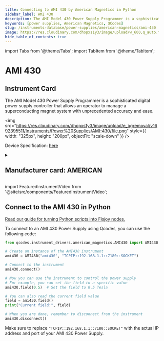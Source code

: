 ```yaml
---
title: Connecting to AMI 430 by American Magnetics in Python
sidebar_label: AMI 430
description: The AMI Model 430 Power Supply Programmer is a sophisticated digital power supply controller that allows an operator to manage a superconducting magnet system with unprecedented accuracy and ease.
keywords: [power supplies, American Magnetics, QCodes]
slug: /instruments-database/power-supplies/american-magnetics/ami-430
image: https://res.cloudinary.com/dhopxs1y3/image/upload/w_600,q_auto,f_auto/e_bgremoval/v1692395511/Instruments/Power%20Supplies/AMI-430/file.jpg
hide_table_of_contents: true
---
```


import Tabs from '@theme/Tabs';
import TabItem from '@theme/TabItem';

# AMI 430

## Instrument Card

<div className="flex">

<div>

The AMI Model 430 Power Supply Programmer is a sophisticated digital power supply controller that allows an operator to manage a superconducting magnet system with unprecedented accuracy and ease.

</div>

<img src="https://res.cloudinary.com/dhopxs1y3/image/upload/e_bgremoval/v1692395511/Instruments/Power%20Supplies/AMI-430/file.png" style={{ width: "325px", height: "200px", objectFit: "scale-down" }} />

</div>

<div className="flex text-center">

<p>Device Specification: <a target="\_blank" href="http://www.americanmagnetics.com/brochures/model430.pdf">here</a></p>

</div>

<details style={{ marginTop: "15px"}}>
<summary><h2>Manufacturer card: AMERICAN</h2></summary>

<img src="https://res.cloudinary.com/dhopxs1y3/image/upload/v1692806152/Instruments/Vendor%20Logos/American_Magnetic.png" style={{ width: "100%", height: "170px",objectFit: "scale-down" }} />

American Magnetics - Excellence in Magnetics and Cryogenics, since 1968.

<ul>
  <li>Headquarters: US</li>
  <li>Yearly Revenue (millions, USD): 13.0</li>
  <li>Vendor Website: <a href="https://www.americanmagnetics.com/index.php">here</a></li>
</ul>
</details>

import FeaturedInstrumentVideo from '@site/src/components/FeaturedInstrumentVideo';

<FeaturedInstrumentVideo category='POWER_SUPPLIES' manufacturer='AMERICAN'></FeaturedInstrumentVideo>


## Connect to the AMI 430 in Python

[Read our guide for turning Python scripts into Flojoy nodes.](https://docs.flojoy.ai/custom-nodes/creating-custom-node/)
<Tabs>

<TabItem value="Flojoy" label="Flojoy" className="flojoy-instrument-tabs">

<NodeCardCollection category='POWER_SUPPLIES' manufacturer='AMERICAN'></NodeCardCollection>

</TabItem>
<TabItem value="QCodes" label="QCodes">

To connect to an AMI 430 Power Supply using Qcodes, you can use the following code:

```python
from qcodes.instrument_drivers.american_magnetics.AMI430 import AMI430

# Create an instance of the AMI430 instrument
ami430 = AMI430("ami430", "TCPIP::192.168.1.1::7180::SOCKET")

# Connect to the instrument
ami430.connect()

# Now you can use the instrument to control the power supply
# For example, you can set the field to a specific value
ami430.field(0.5)  # Set the field to 0.5 Tesla

# You can also read the current field value
field = ami430.field()
print("Current field:", field)

# When you are done, remember to disconnect from the instrument
ami430.disconnect()
```

Make sure to replace `"TCPIP::192.168.1.1::7180::SOCKET"` with the actual IP address and port of your AMI 430 Power Supply.

</TabItem>
</Tabs>